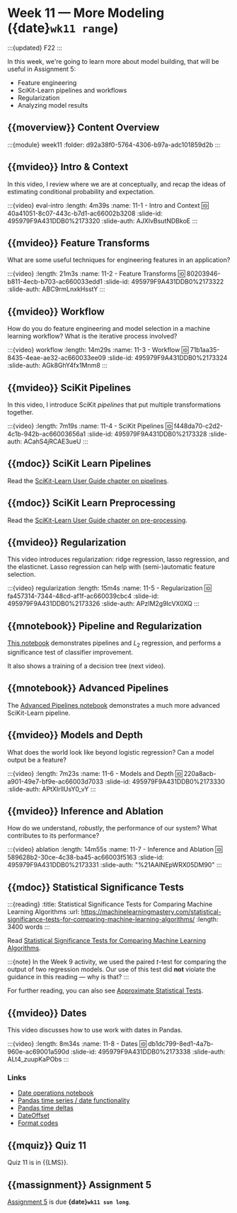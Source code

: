 # Week 11 — More Modeling ({date}`wk11 range`)

:::{updated} F22
:::

In this week, we're going to learn more about model building, that will be useful in Assignment 5:

- Feature engineering
- SciKit-Learn pipelines and workflows
- Regularization
- Analyzing model results

## {{moverview}} Content Overview

:::{module} week11
:folder: d92a38f0-5764-4306-b97a-adc101859d2b
:::

## {{mvideo}} Intro & Context

In this video, I review where we are at conceptually, and recap the ideas of estimating conditional probability and expectation.

:::{video} eval-intro
:length: 4m39s
:name: 11-1 - Intro and Context
:id: 40a41051-8c07-443c-b7d1-ac66002b3208
:slide-id: 495979F9A431DDB0%2173320
:slide-auth: AJXlvBsutNDBkoE
:::

## {{mvideo}} Feature Transforms

What are some useful techniques for engineering features in an application?

:::{video}
:length: 21m3s
:name: 11-2 - Feature Transforms
:id: 80203946-b811-4ecb-b703-ac660033edd1
:slide-id: 495979F9A431DDB0%2173322
:slide-auth: ABC9rmLnxkHsstY
:::

## {{mvideo}} Workflow

How do you do feature engineering and model selection in a machine learning workflow?
What is the iterative process involved?

:::{video} workflow
:length: 14m29s
:name: 11-3 - Workflow
:id: 71b1aa35-8435-4eae-ae32-ac660033ee09
:slide-id: 495979F9A431DDB0%2173324
:slide-auth: AGk8GhY4fx1Mnm8
:::

## {{mvideo}} SciKit Pipelines

In this video, I introduce SciKit *pipelines* that put multiple transformations together.

:::{video}
:length: 7m19s
:name: 11-4 - SciKit Pipelines
:id: f448da70-c2d2-4c1b-942b-ac66003656a1
:slide-id: 495979F9A431DDB0%2173328
:slide-auth: ACahS4jRCAE3ueU
:::

## {{mdoc}} SciKit Learn Pipelines

Read the [SciKit-Learn User Guide chapter on pipelines](https://scikit-learn.org/stable/modules/compose.html).

## {{mdoc}} SciKit Learn Preprocessing

Read the [SciKit-Learn User Guide chapter on pre-processing](https://scikit-learn.org/stable/modules/preprocessing.html).

## {{mvideo}} Regularization

This video introduces regularization: ridge regression, lasso regression, and the elasticnet.
Lasso regression can help with (semi-)automatic feature selection.

:::{video} regularization
:length: 15m4s
:name: 11-5 - Regularization
:id: fa457314-7344-48cd-af1f-ac660039cbc4
:slide-id: 495979F9A431DDB0%2173326
:slide-auth: APzIM2g9IcVX0XQ
:::

## {{mnotebook}} Pipeline and Regularization

[This notebook](../resources/tutorials/SciKitPipeline.ipynb) demonstrates pipelines and $L_2$ regression, and performs a significance test of classifier improvement.

It also shows a training of a decision tree (next video).

## {{mnotebook}} Advanced Pipelines

The [Advanced Pipelines notebook](../resources/tutorials/AdvancedPipeline.ipynb) demonstrates a much more advanced SciKit-Learn pipeline.

## {{mvideo}} Models and Depth

What does the world look like beyond logistic regression?
Can a model output be a feature?

:::{video}
:length: 7m23s
:name: 11-6 - Models and Depth
:id: 220a8acb-a901-49e7-bf9e-ac66003d7033
:slide-id: 495979F9A431DDB0%2173330
:slide-auth: APtXIrllUsY0_vY
:::

## {{mvideo}} Inference and Ablation

How do we understand, *robustly*, the performance of our system?
What contributes to its performance?

:::{video} ablation
:length: 14m55s
:name: 11-7 - Inference and Ablation
:id: 589628b2-30ce-4c38-ba45-ac66003f5163
:slide-id: 495979F9A431DDB0%2173331
:slide-auth: "%21AAlNEpWRX05DM90"
:::

## {{mdoc}} Statistical Significance Tests

:::{reading}
:title: Statistical Significance Tests for Comparing Machine Learning Algorithms
:url: https://machinelearningmastery.com/statistical-significance-tests-for-comparing-machine-learning-algorithms/
:length: 3400 words
:::

Read [Statistical Significance Tests for Comparing Machine Learning Algorithms](https://machinelearningmastery.com/statistical-significance-tests-for-comparing-machine-learning-algorithms/).

:::{note}
In the Week 9 activity, we used the paired *t*-test for comparing the output of two regression models.
Our use of this test did **not** violate the guidance in this reading — why is that?
:::

For further reading, you can also see [Approximate Statistical Tests](http://dx.doi.org/10.1162/089976698300017197).

## {{mvideo}} Dates

This video discusses how to use work with dates in Pandas.

:::{video}
:length: 8m34s
:name: 11-8 - Dates
:id: db1dc799-8ed1-4a7b-960e-ac69001a590d
:slide-id: 495979F9A431DDB0%2173338
:slide-auth: ALt4_zuupKaPObs
:::

### Links

- [Date operations notebook](./Dates.ipynb)
- [Pandas time series / date functionality](https://pandas.pydata.org/pandas-docs/stable/user_guide/timeseries.html)
- [Pandas time deltas](https://pandas.pydata.org/pandas-docs/stable/user_guide/timedeltas.html)
- [DateOffset](https://pandas.pydata.org/pandas-docs/stable/reference/offset_frequency.html)
- [Format codes](https://docs.python.org/3/library/datetime.html#strftime-and-strptime-behavior)

## {{mquiz}} Quiz 11

Quiz 11 is in {{LMS}}.

## {{massignment}} Assignment 5

[Assignment 5](../../assignments/A5/index.md) is due **{date}`wk11 sun long`**.
